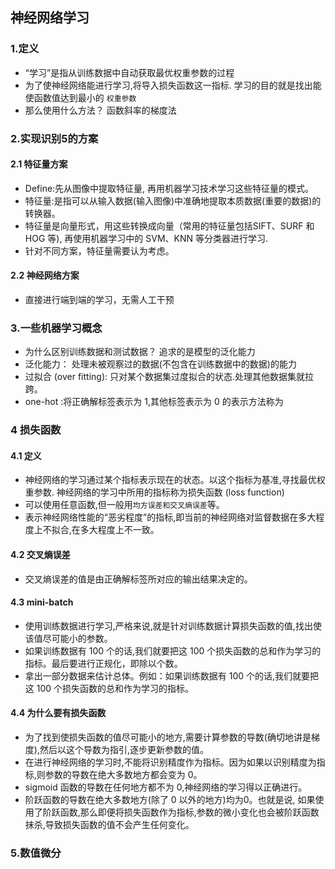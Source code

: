 ## 神经网络学习
### 1.定义
+ “学习”是指从训练数据中自动获取最优权重参数的过程
+ 为了使神经网络能进行学习,将导入损失函数这一指标. 学习的目的就是找出能使函数值达到最小的 `权重参数`
+ 那么使用什么方法？ 函数斜率的梯度法 
### 2.实现识别5的方案
#### 2.1 特征量方案
+ Define:先从图像中提取特征量, 再用机器学习技术学习这些特征量的模式。
+ 特征量:是指可以从输入数据(输入图像)中准确地提取本质数据(重要的数据)的转换器。
+ 特征量是向量形式，用这些转换成向量（常用的特征量包括SIFT、SURF 和 HOG 等),
再使用机器学习中的 SVM、KNN 等分类器进行学习.
+ 针对不同方案，特征量需要认为考虑。
#### 2.2 神经网络方案
+ 直接进行端到端的学习，无需人工干预
### 3.一些机器学习概念
+ 为什么区别训练数据和测试数据？ 追求的是模型的泛化能力
+ 泛化能力： 处理未被观察过的数据(不包含在训练数据中的数据)的能力
+ 过拟合 (over fitting): 只对某个数据集过度拟合的状态.处理其他数据集就拉跨。
+ one-hot :将正确解标签表示为 1,其他标签表示为 0 的表示方法称为 
### 4 损失函数
#### 4.1 定义
+ 神经网络的学习通过某个指标表示现在的状态。以这个指标为基准,寻找最优权重参数.
神经网络的学习中所用的指标称为损失函数 (loss function)
+ 可以使用任意函数,但一般用`均方误差和交叉熵误差`等。
+ 表示神经网络性能的“恶劣程度”的指标,即当前的神经网络对监督数据在多大程度上不拟合,在多大程度上不一致。
#### 4.2 交叉熵误差
+ 交叉熵误差的值是由正确解标签所对应的输出结果决定的。
#### 4.3 mini-batch
+ 使用训练数据进行学习,严格来说,就是针对训练数据计算损失函数的值,找出使该值尽可能小的参数。
+ 如果训练数据有 100 个的话,我们就要把这 100 个损失函数的总和作为学习的指标。最后要进行正规化，即除以个数。
+ 拿出一部分数据来估计总体。例如：如果训练数据有 100 个的话,我们就要把这 100 个损失函数的总和作为学习的指标。
#### 4.4 为什么要有损失函数
+ 为了找到使损失函数的值尽可能小的地方,需要计算参数的导数(确切地讲是梯度),然后以这个导数为指引,逐步更新参数的值。
+ 在进行神经网络的学习时,不能将识别精度作为指标。因为如果以识别精度为指标,则参数的导数在绝大多数地方都会变为 0。
+ sigmoid 函数的导数在任何地方都不为 0,神经网络的学习得以正确进行。
+ 阶跃函数的导数在绝大多数地方(除了 0 以外的地方)均为0。也就是说,
如果使用了阶跃函数,那么即便将损失函数作为指标,参数的微小变化也会被阶跃函数抹杀,导致损失函数的值不会产生任何变化。
### 5.数值微分

